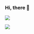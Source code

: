 ### Hi, there 👋

<div align="left">
   <img src="https://img.shields.io/badge/C%2B%2B-00599C?style=flat&logo=C%2B%2B&logoColor=white"></img>
   
  ![](https://github-readme-stats.vercel.app/api/top-langs/?username=wHoIsDReAmer&theme=nord&layout=compact)
</div>

<!--
**wHoIsDReAmer/wHoIsDReAmer** is a ✨ _special_ ✨ repository because its `README.md` (this file) appears on your GitHub profile.

Here are some ideas to get you started:

- 🔭 I’m currently working on ...
- 🌱 I’m currently learning ...
- 👯 I’m looking to collaborate on ...
- 🤔 I’m looking for help with ...
- 💬 Ask me about ...
- 📫 How to reach me: ...
- 😄 Pronouns: ...
- ⚡ Fun fact: ...
-->
